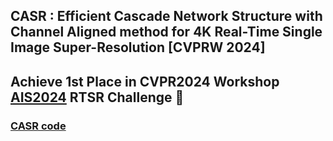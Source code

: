 ## CASR : Efficient Cascade Network Structure with Channel Aligned method for 4K Real-Time Single Image Super-Resolution [CVPRW 2024]

## Achieve 1st Place in CVPR2024 Workshop [AIS2024](https://ai4streaming-workshop.github.io/) RTSR Challenge 🎉

### [CASR code](https://github.com/rlghksdbs/CASR)

